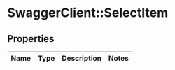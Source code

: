 # SwaggerClient::SelectItem

## Properties
Name | Type | Description | Notes
------------ | ------------- | ------------- | -------------


